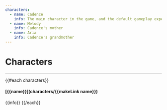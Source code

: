 ```yaml
---
characters:
  - name: Cadence
    info: The main character in the game, and the default gameplay experience.
  - name: Melody
    info: Cadence's mother
  - name: Aria
    info: Cadence's grandmother
---
```

# Characters
---
{{#each characters}}
#### [{{name}}](characters/{{makeLink name}})
{{info}}
{{/each}}